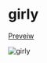 # girly

[Preveiw](https://utubo.github.io/vim-6colors/?c=0Z0va808a30EO505O406O307O307O5a401O30rO304a3O3a60ba901k901u90lk30wi304e301e30as304s308l301750ey3061303T303y501y304y301k3y304y403y303y403y4e3y403y4096501c501i501Q60fe4_n0-6b5457_n1-877375_n2-bfb1b1_n3-dbd0cf_n4-f7f0ee_b1-766f78_b2-8ca6bb_b3-97c2dd_b4-a3deff_b9g1-886f52-c3a570_g3-e0c078_g4-fedc81_g9-ffaf00_y56b_y8795_y198aa_yfaabf_yr75e76_r2-bf72b5_r3-db7cd4_r887fb0-6b5457_gyrm2-a58cb8_m4-cdb2f9_c7a595_c4-d0ddc0_n0-59_n1-8_n2-253-1845_b1-243_b17_b10_b4-159g1-95_g2-179_g80_g4-2_g94_yy38_y717_y7_r6_r9_r3_r3_b0-59_gyrmm4-183_c2-247_c7&n=girly&a=utubo)

![girly](https://user-images.githubusercontent.com/6848636/134689291-7dd5ff8d-1fa0-4485-8dc9-4e81508fbaf5.jpg)
